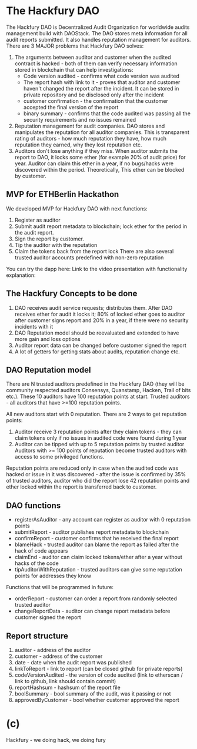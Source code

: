 # The Hackfury DAO

The Hackfury DAO is Decentralized Audit Organization for worldwide audits management build with DAOStack. The DAO stores meta information for all audit reports submitted. It also handles reputation management for auditors.
There are 3 MAJOR problems that Hackfury DAO solves:
1. The arguments between auditor and customer when the audited contract is hacked - both of them can verify necessary information stored in blockchain that can help investigations:
    - Code version audited - confirms what code version was audited
    - The report hash with link to it - proves that auditor and customer haven't changed the report after the incident. It can be stored in private repository and be disclosed only after the incident
    - customer confirmation - the confirmation that the customer accepted the final version of the report
    - binary summary - confirms that the code audited was passing all the security requirements and no issues remained
2. Reputation management for audit companies. DAO stores and manipulates the reputation for all auditor companies. This is transparent rating of auditors - how much reputation they have, how much reputation they earned, why they lost reputation etc.
3. Auditors don't lose anything if they miss. When auditor submits the report to DAO, it locks some ether (for example 20% of audit price) for year. Auditor can claim this ether in a year, if no bugs/hacks were discovered within the period. Theoretically, This ether can be blocked by customer.

## MVP for ETHBerlin Hackathon

We developed MVP for Hackfury DAO with next functions:
1. Register as auditor
2. Submit audit report metadata to blockchain; lock ether for the period in the audit report.
3. Sign the report by customer.
4. Tip the auditor with the reputation
5. Claim the tokens back from the report lock
There are also several trusted auditor accounts predefined with non-zero reputation

You can try the dapp here:
Link to the video presentation with functionality explanation:

## The Hackfury Concepts to be done

1. DAO receives audit service requests; distributes them. After DAO receives ether for audit it locks it; 80% of locked ether goes to auditor after customer signs report and 20% in a year, if there were no security incidents with it
2. DAO Reputation model should be reevaluated and extended to have more gain and loss options
3. Auditor report data can be changed before customer signed the report
4. A lot of getters for getting stats about audits, reputation change etc.

## DAO Reputation model

There are N trusted auditors predefined in the Hackfury DAO (they will be community respected auditors Consensys, Quanstamp, Hacken, Trail of bits etc.). These 10 auditors have 100 reputation points at start. Trusted auditors - all auditors that have >=100 reputation points.

All new auditors start with 0 reputation. There are 2 ways to get reputation points:
1. Auditor receive 3 reputation points after they claim tokens - they can claim tokens only if no issues in audited code were found during 1 year
2. Auditor can be tipped with up to 5 reputation points by trusted auditor
Auditors with >= 100 points of reputation become trusted auditors with access to some privileged functions.

Reputation points are reduced only in case when the audited code was hacked or issue in it was discovered - after the issue is confirmed by 35% of trusted auditors, auditor who did the report lose 42 reputation points and ether locked within the report is transferred back to customer.

## DAO functions

- registerAsAuditor - any account can register as auditor with 0 reputation points
- submitReport - auditor publishes report metadata to blockchain
- confirmReport - customer confirms that he received the final report
- blameHack - trusted auditor can blame the report as failed after the hack of code appears
- claimEnd - auditor can claim locked tokens/ether after a year without hacks of the code
- tipAuditorWithReputation - trusted auditors can give some reputation points for addresses they know

Functions that will be programmed in future:
- orderReport - customer can order a report from randomly selected trusted auditor
- changeReportData - auditor can change report metadata before customer signed the report

## Report structure

1. auditor - address of the auditor
2. customer - address of the customer
3. date - date when the audit report was published
4. linkToReport - link to report (can be closed github for private reports)
5. codeVersionAudited - the version of code audited (link to etherscan / link to github, link should contain commit)
6. reportHashsum - hashsum of the report file
7. boolSummary - bool summary of the audit, was it passing or not
8. approvedByCustomer - bool whether customer approved the report

# (c)
Hackfury - we doing hack, we doing fury
